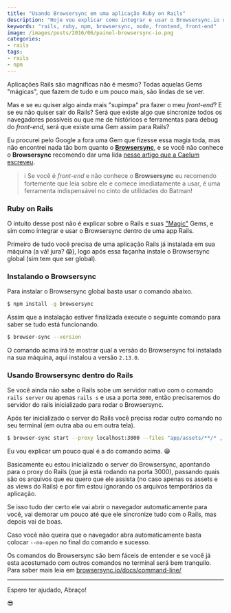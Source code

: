 ```yaml
---
title: "Usando Browsersync em uma aplicação Ruby on Rails"
description: "Hoje vou explicar como integrar e usar o Browsersync.io dentro de uma aplicação Ruby on Rails"
keywords: "rails, ruby, npm, browsersync, node, frontend, front-end"
image: /images/posts/2016/06/painel-browsersync-io.png
categories:
- rails
tags:
- rails
- npm
---
```


Aplicações Rails são magníficas não é mesmo? Todas aquelas Gems "mágicas", que fazem de tudo e um pouco mais, são lindas de se ver.

Mas e se eu quiser algo ainda mais "supimpa" pra fazer o meu _front-end_? E se eu não quiser sair do Rails? Será que existe algo que sincronize todos os navegadores possíveis ou que me de históricos e ferramentas para debug do _front-end_, será que existe uma Gem assim para Rails?

Eu procurei pelo Google a fora uma Gem que fizesse essa magia toda, mas não encontrei nada tão bom quanto o **[Browsersync](https://www.browsersync.io/)**, e se você não conhece o **Browsersync** recomendo dar uma lida [nesse artigo que a Caelum escreveu](http://blog.caelum.com.br/browser-sync-indispensavel-para-desenvolver-sites-em-varios-dispositivos/).

> ℹ️ Se você é _front-end_ e não conhece o **Browsersync** eu recomendo fortemente que leia sobre ele e comece imediatamente a usar, é uma ferramenta indispensável no cinto de utilidades do Batman!

### Ruby on Rails

O intuito desse post não é explicar sobre o Rails e suas ["Magic"](http://i.imgur.com/NpWtG3j.gif) Gems, e sim como integrar e usar o Browsersync dentro de uma app Rails.

Primeiro de tudo você precisa de uma aplicação Rails já instalada em sua máquina (a vá! jura? 😱), logo após essa façanha instale o Browsersync global (sim tem que ser global).

### Instalando o Browsersync

Para instalar o Browsersync global basta usar o comando abaixo.

```bash
$ npm install -g browsersync
```

Assim que a instalação estiver finalizada execute o seguinte comando para saber se tudo está funcionando.

```bash
$ browser-sync --version
```

O comando acima irá te mostrar qual a versão do Browsersync foi instalada na sua máquina, aqui instalou a versão `2.13.0`.

### Usando Browsersync dentro do Rails

Se você ainda não sabe o Rails sobe um servidor nativo com o comando `rails server` ou apenas `rails s` e usa a porta `3000`, então precisaremos do servidor do rails inicializado para rodar o Browsersync.

Após ter inicializado o server do Rails você precisa rodar outro comando no seu terminal (em outra aba ou em outra tela).

```bash
$ browser-sync start --proxy localhost:3000 --files "app/assets/**/* , app/views/**/*.html.*, \!tmp, \!log"
```

Eu vou explicar um pouco qual é a do comando acima. 😁

Basicamente eu estou inicializado o server do Browsersync, apontando para o proxy do Rails (que já está rodando na porta 3000), passando quais são os arquivos que eu quero que ele assista (no caso apenas os assets e as views do Rails) e por fim estou ignorando os arquivos temporários da aplicação.

Se isso tudo der certo ele vai abrir o navegador automaticamente para você, vai demorar um pouco até que ele sincronize tudo com o Rails, mas depois vai de boas.

Caso você não queira que o navegador abra automaticamente basta colocar `--no-open` no final do comando e sucesso.

Os comandos do Browsersync são bem fáceis de entender e se você já esta acostumado com outros comandos no terminal será bem tranquilo. Para saber mais leia em [browsersync.io/docs/command-line/](https://www.browsersync.io/docs/command-line)

---

Espero ter ajudado, Abraço!

😎
